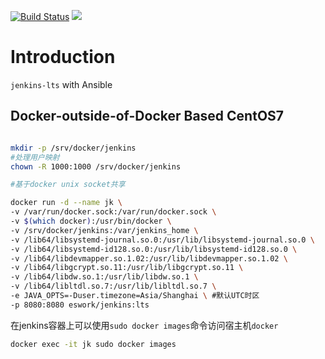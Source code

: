[![Build Status](https://travis-ci.org/EsWork/docker-jenkins.svg?branch=master)](https://travis-ci.org/EsWork/docker-jenkins)
[![](https://images.microbadger.com/badges/image/eswork/jenkins.svg)](https://microbadger.com/images/eswork/jenkins "Get your own image badge on microbadger.com")

# Introduction

`jenkins-lts` with Ansible

## Docker-outside-of-Docker Based CentOS7

```bash

mkdir -p /srv/docker/jenkins
#处理用户映射
chown -R 1000:1000 /srv/docker/jenkins

#基于docker unix socket共享

docker run -d --name jk \
-v /var/run/docker.sock:/var/run/docker.sock \
-v $(which docker):/usr/bin/docker \
-v /srv/docker/jenkins:/var/jenkins_home \
-v /lib64/libsystemd-journal.so.0:/usr/lib/libsystemd-journal.so.0 \
-v /lib64/libsystemd-id128.so.0:/usr/lib/libsystemd-id128.so.0 \
-v /lib64/libdevmapper.so.1.02:/usr/lib/libdevmapper.so.1.02 \
-v /lib64/libgcrypt.so.11:/usr/lib/libgcrypt.so.11 \
-v /lib64/libdw.so.1:/usr/lib/libdw.so.1 \
-v /lib64/libltdl.so.7:/usr/lib/libltdl.so.7 \
-e JAVA_OPTS=-Duser.timezone=Asia/Shanghai \ #默认UTC时区
-p 8080:8080 eswork/jenkins:lts
```

在jenkins容器上可以使用`sudo docker images`命令访问宿主机`docker`

```bash
docker exec -it jk sudo docker images
```
